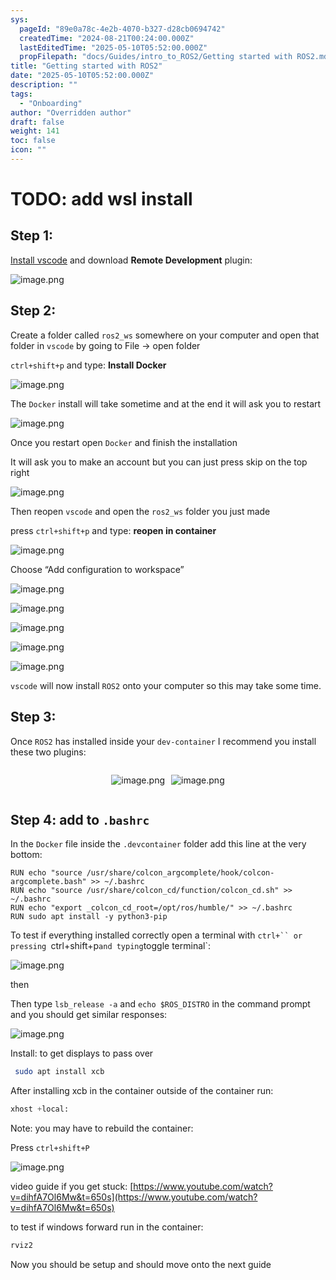 ```yaml
---
sys:
  pageId: "89e0a78c-4e2b-4070-b327-d28cb0694742"
  createdTime: "2024-08-21T00:24:00.000Z"
  lastEditedTime: "2025-05-10T05:52:00.000Z"
  propFilepath: "docs/Guides/intro_to_ROS2/Getting started with ROS2.md"
title: "Getting started with ROS2"
date: "2025-05-10T05:52:00.000Z"
description: ""
tags:
  - "Onboarding"
author: "Overridden author"
draft: false
weight: 141
toc: false
icon: ""
---
```


# TODO: add wsl install

## Step 1:

[Install vscode](https://code.visualstudio.com/download) and download **Remote Development** plugin:

![image.png](https://prod-files-secure.s3.us-west-2.amazonaws.com/d518164a-d88e-44d1-a4ee-3adb3bd8bce0/efb52993-1881-4a40-b95e-6f020334f022/image.png?X-Amz-Algorithm=AWS4-HMAC-SHA256&X-Amz-Content-Sha256=UNSIGNED-PAYLOAD&X-Amz-Credential=ASIAZI2LB466QU4WKMWC%2F20250706%2Fus-west-2%2Fs3%2Faws4_request&X-Amz-Date=20250706T121449Z&X-Amz-Expires=3600&X-Amz-Security-Token=IQoJb3JpZ2luX2VjEFQaCXVzLXdlc3QtMiJHMEUCIQCcCxeoXwHgcdEg6PH7HSAt%2B3N5dBBApLPLckFzsttzXQIgehDqQRdLt32tieWOBMw7ab5iPl3rJhm3bfOtBTcwoqEq%2FwMIXRAAGgw2Mzc0MjMxODM4MDUiDOFO3GuBafNH9qU95yrcAweg9lAHzTGd31BfGXwvY8KlZqMyT5x1votxVpnzQCwQTdvRWj5uZ%2BALirmYDVm9E8%2FLQCHAJnfAv8AALoAxBREwevtvRx6FTQ4ebTbLk7qKBPziMivhZUitzWWPqrOmsJcLMdQD07dP%2Bu%2FjjtOOHVLt7r3HH66Q%2F6jKzqMr0Bnq9SVrzFy6O5KG64JTW2VI7w9nKfaA2b0GTE8AJ4zE2TjdSmNJ3zwyKOJqO9MZjhjRynY9hBV%2BC0DELtsDUWSzNyCVHfQOtF1nO6zgYQLv5SV4a6UZRkx0CT7%2BcemuTO2zDSrvm8ogDFtzyeuabXAXW4KlL48kUf8Psw2%2FM5ixuO4IxIJvyXEorD%2BA5iJXhzNy1RzoNz2Qx1e4xzBElJP7FGuiP8RxU1Oyuq34yt0%2Blsah6i9WjXnCDEKPgGDIKClMDB2vsnPvUcsAlOVEzhLf5Jf%2BayiuY8Z2gd1K8z8C1SNzEXJ8wZUwNfE1V9Hjk3ZOHhk5xJJi62n8LcI3tlVhqT1Y4PIGfQiazXKzU%2B5%2FRexQvqp1XygEsSU9WVBkgPkuGlG887J7SS7RtHCeL5Yq5Fft62mcfGu5nk2vCciHzUte7dvu96Z6sR7qlZCihTgp6hFa6zgEjb7G%2FI6tMOjKqcMGOqUBALoD2rhGdfCNvVscPj7xtDRgttSJ1BpTr%2B8C3RNMItSdWr1lrp2wWGcUcrl7nQVWmWGiqE6JDPdED6TLACLTIN%2FqsBK35bOg7DxsdUVXtvbyaXPEi2qgeup9f7W5lXyJK5kB1f9h8cabhkzsz746Pt%2BKdE1U3ZfgD8IOQ%2BJloTS84OxAzHWXi5Kjh%2Fzw9N4L3xbpgOoHOJBcDHM%2FxC63LWJes15w&X-Amz-Signature=83ddb6e0c6aaa3b71a08549db18f2955e2c7a73086f5dcaffba67973d15955bd&X-Amz-SignedHeaders=host&x-amz-checksum-mode=ENABLED&x-id=GetObject)

## Step 2:

Create a folder called `ros2_ws` somewhere on your computer and open that folder in `vscode` by going to File → open folder 

`ctrl+shift+p` and type: **Install Docker**

![image.png](https://prod-files-secure.s3.us-west-2.amazonaws.com/d518164a-d88e-44d1-a4ee-3adb3bd8bce0/2269dc0e-1cd5-47ff-bceb-c04ad9b2eab0/image.png?X-Amz-Algorithm=AWS4-HMAC-SHA256&X-Amz-Content-Sha256=UNSIGNED-PAYLOAD&X-Amz-Credential=ASIAZI2LB466QU4WKMWC%2F20250706%2Fus-west-2%2Fs3%2Faws4_request&X-Amz-Date=20250706T121449Z&X-Amz-Expires=3600&X-Amz-Security-Token=IQoJb3JpZ2luX2VjEFQaCXVzLXdlc3QtMiJHMEUCIQCcCxeoXwHgcdEg6PH7HSAt%2B3N5dBBApLPLckFzsttzXQIgehDqQRdLt32tieWOBMw7ab5iPl3rJhm3bfOtBTcwoqEq%2FwMIXRAAGgw2Mzc0MjMxODM4MDUiDOFO3GuBafNH9qU95yrcAweg9lAHzTGd31BfGXwvY8KlZqMyT5x1votxVpnzQCwQTdvRWj5uZ%2BALirmYDVm9E8%2FLQCHAJnfAv8AALoAxBREwevtvRx6FTQ4ebTbLk7qKBPziMivhZUitzWWPqrOmsJcLMdQD07dP%2Bu%2FjjtOOHVLt7r3HH66Q%2F6jKzqMr0Bnq9SVrzFy6O5KG64JTW2VI7w9nKfaA2b0GTE8AJ4zE2TjdSmNJ3zwyKOJqO9MZjhjRynY9hBV%2BC0DELtsDUWSzNyCVHfQOtF1nO6zgYQLv5SV4a6UZRkx0CT7%2BcemuTO2zDSrvm8ogDFtzyeuabXAXW4KlL48kUf8Psw2%2FM5ixuO4IxIJvyXEorD%2BA5iJXhzNy1RzoNz2Qx1e4xzBElJP7FGuiP8RxU1Oyuq34yt0%2Blsah6i9WjXnCDEKPgGDIKClMDB2vsnPvUcsAlOVEzhLf5Jf%2BayiuY8Z2gd1K8z8C1SNzEXJ8wZUwNfE1V9Hjk3ZOHhk5xJJi62n8LcI3tlVhqT1Y4PIGfQiazXKzU%2B5%2FRexQvqp1XygEsSU9WVBkgPkuGlG887J7SS7RtHCeL5Yq5Fft62mcfGu5nk2vCciHzUte7dvu96Z6sR7qlZCihTgp6hFa6zgEjb7G%2FI6tMOjKqcMGOqUBALoD2rhGdfCNvVscPj7xtDRgttSJ1BpTr%2B8C3RNMItSdWr1lrp2wWGcUcrl7nQVWmWGiqE6JDPdED6TLACLTIN%2FqsBK35bOg7DxsdUVXtvbyaXPEi2qgeup9f7W5lXyJK5kB1f9h8cabhkzsz746Pt%2BKdE1U3ZfgD8IOQ%2BJloTS84OxAzHWXi5Kjh%2Fzw9N4L3xbpgOoHOJBcDHM%2FxC63LWJes15w&X-Amz-Signature=65c5aa8955c0683d9fa7ccff18c20be7482a9e97c1bd25946f5359b8920dab76&X-Amz-SignedHeaders=host&x-amz-checksum-mode=ENABLED&x-id=GetObject)

The `Docker` install will take sometime and at the end it will ask you to restart

![image.png](https://prod-files-secure.s3.us-west-2.amazonaws.com/d518164a-d88e-44d1-a4ee-3adb3bd8bce0/ed233f78-be33-4b1f-b89c-9c346c0e961e/image.png?X-Amz-Algorithm=AWS4-HMAC-SHA256&X-Amz-Content-Sha256=UNSIGNED-PAYLOAD&X-Amz-Credential=ASIAZI2LB466QU4WKMWC%2F20250706%2Fus-west-2%2Fs3%2Faws4_request&X-Amz-Date=20250706T121449Z&X-Amz-Expires=3600&X-Amz-Security-Token=IQoJb3JpZ2luX2VjEFQaCXVzLXdlc3QtMiJHMEUCIQCcCxeoXwHgcdEg6PH7HSAt%2B3N5dBBApLPLckFzsttzXQIgehDqQRdLt32tieWOBMw7ab5iPl3rJhm3bfOtBTcwoqEq%2FwMIXRAAGgw2Mzc0MjMxODM4MDUiDOFO3GuBafNH9qU95yrcAweg9lAHzTGd31BfGXwvY8KlZqMyT5x1votxVpnzQCwQTdvRWj5uZ%2BALirmYDVm9E8%2FLQCHAJnfAv8AALoAxBREwevtvRx6FTQ4ebTbLk7qKBPziMivhZUitzWWPqrOmsJcLMdQD07dP%2Bu%2FjjtOOHVLt7r3HH66Q%2F6jKzqMr0Bnq9SVrzFy6O5KG64JTW2VI7w9nKfaA2b0GTE8AJ4zE2TjdSmNJ3zwyKOJqO9MZjhjRynY9hBV%2BC0DELtsDUWSzNyCVHfQOtF1nO6zgYQLv5SV4a6UZRkx0CT7%2BcemuTO2zDSrvm8ogDFtzyeuabXAXW4KlL48kUf8Psw2%2FM5ixuO4IxIJvyXEorD%2BA5iJXhzNy1RzoNz2Qx1e4xzBElJP7FGuiP8RxU1Oyuq34yt0%2Blsah6i9WjXnCDEKPgGDIKClMDB2vsnPvUcsAlOVEzhLf5Jf%2BayiuY8Z2gd1K8z8C1SNzEXJ8wZUwNfE1V9Hjk3ZOHhk5xJJi62n8LcI3tlVhqT1Y4PIGfQiazXKzU%2B5%2FRexQvqp1XygEsSU9WVBkgPkuGlG887J7SS7RtHCeL5Yq5Fft62mcfGu5nk2vCciHzUte7dvu96Z6sR7qlZCihTgp6hFa6zgEjb7G%2FI6tMOjKqcMGOqUBALoD2rhGdfCNvVscPj7xtDRgttSJ1BpTr%2B8C3RNMItSdWr1lrp2wWGcUcrl7nQVWmWGiqE6JDPdED6TLACLTIN%2FqsBK35bOg7DxsdUVXtvbyaXPEi2qgeup9f7W5lXyJK5kB1f9h8cabhkzsz746Pt%2BKdE1U3ZfgD8IOQ%2BJloTS84OxAzHWXi5Kjh%2Fzw9N4L3xbpgOoHOJBcDHM%2FxC63LWJes15w&X-Amz-Signature=3e79176c645a5698b1487147b68e52296bbd64eab5f4416bbf187d0251ca5b30&X-Amz-SignedHeaders=host&x-amz-checksum-mode=ENABLED&x-id=GetObject)

Once you restart open `Docker` and finish the installation

It will ask you to make an account but you can just press skip on the top right

![image.png](https://prod-files-secure.s3.us-west-2.amazonaws.com/d518164a-d88e-44d1-a4ee-3adb3bd8bce0/21010ad9-1659-4fd9-9f59-9932a09b2a3d/image.png?X-Amz-Algorithm=AWS4-HMAC-SHA256&X-Amz-Content-Sha256=UNSIGNED-PAYLOAD&X-Amz-Credential=ASIAZI2LB466QU4WKMWC%2F20250706%2Fus-west-2%2Fs3%2Faws4_request&X-Amz-Date=20250706T121449Z&X-Amz-Expires=3600&X-Amz-Security-Token=IQoJb3JpZ2luX2VjEFQaCXVzLXdlc3QtMiJHMEUCIQCcCxeoXwHgcdEg6PH7HSAt%2B3N5dBBApLPLckFzsttzXQIgehDqQRdLt32tieWOBMw7ab5iPl3rJhm3bfOtBTcwoqEq%2FwMIXRAAGgw2Mzc0MjMxODM4MDUiDOFO3GuBafNH9qU95yrcAweg9lAHzTGd31BfGXwvY8KlZqMyT5x1votxVpnzQCwQTdvRWj5uZ%2BALirmYDVm9E8%2FLQCHAJnfAv8AALoAxBREwevtvRx6FTQ4ebTbLk7qKBPziMivhZUitzWWPqrOmsJcLMdQD07dP%2Bu%2FjjtOOHVLt7r3HH66Q%2F6jKzqMr0Bnq9SVrzFy6O5KG64JTW2VI7w9nKfaA2b0GTE8AJ4zE2TjdSmNJ3zwyKOJqO9MZjhjRynY9hBV%2BC0DELtsDUWSzNyCVHfQOtF1nO6zgYQLv5SV4a6UZRkx0CT7%2BcemuTO2zDSrvm8ogDFtzyeuabXAXW4KlL48kUf8Psw2%2FM5ixuO4IxIJvyXEorD%2BA5iJXhzNy1RzoNz2Qx1e4xzBElJP7FGuiP8RxU1Oyuq34yt0%2Blsah6i9WjXnCDEKPgGDIKClMDB2vsnPvUcsAlOVEzhLf5Jf%2BayiuY8Z2gd1K8z8C1SNzEXJ8wZUwNfE1V9Hjk3ZOHhk5xJJi62n8LcI3tlVhqT1Y4PIGfQiazXKzU%2B5%2FRexQvqp1XygEsSU9WVBkgPkuGlG887J7SS7RtHCeL5Yq5Fft62mcfGu5nk2vCciHzUte7dvu96Z6sR7qlZCihTgp6hFa6zgEjb7G%2FI6tMOjKqcMGOqUBALoD2rhGdfCNvVscPj7xtDRgttSJ1BpTr%2B8C3RNMItSdWr1lrp2wWGcUcrl7nQVWmWGiqE6JDPdED6TLACLTIN%2FqsBK35bOg7DxsdUVXtvbyaXPEi2qgeup9f7W5lXyJK5kB1f9h8cabhkzsz746Pt%2BKdE1U3ZfgD8IOQ%2BJloTS84OxAzHWXi5Kjh%2Fzw9N4L3xbpgOoHOJBcDHM%2FxC63LWJes15w&X-Amz-Signature=e8af2d1037c5b2c122ffe463fee81d83ec877ea6aae14151649a56881efb3996&X-Amz-SignedHeaders=host&x-amz-checksum-mode=ENABLED&x-id=GetObject)

Then reopen `vscode` and open the `ros2_ws` folder you just made

press `ctrl+shift+p` and type: **reopen in container**

![image.png](https://prod-files-secure.s3.us-west-2.amazonaws.com/d518164a-d88e-44d1-a4ee-3adb3bd8bce0/4e93b8c2-41ad-488c-8095-c74205196118/image.png?X-Amz-Algorithm=AWS4-HMAC-SHA256&X-Amz-Content-Sha256=UNSIGNED-PAYLOAD&X-Amz-Credential=ASIAZI2LB466QU4WKMWC%2F20250706%2Fus-west-2%2Fs3%2Faws4_request&X-Amz-Date=20250706T121449Z&X-Amz-Expires=3600&X-Amz-Security-Token=IQoJb3JpZ2luX2VjEFQaCXVzLXdlc3QtMiJHMEUCIQCcCxeoXwHgcdEg6PH7HSAt%2B3N5dBBApLPLckFzsttzXQIgehDqQRdLt32tieWOBMw7ab5iPl3rJhm3bfOtBTcwoqEq%2FwMIXRAAGgw2Mzc0MjMxODM4MDUiDOFO3GuBafNH9qU95yrcAweg9lAHzTGd31BfGXwvY8KlZqMyT5x1votxVpnzQCwQTdvRWj5uZ%2BALirmYDVm9E8%2FLQCHAJnfAv8AALoAxBREwevtvRx6FTQ4ebTbLk7qKBPziMivhZUitzWWPqrOmsJcLMdQD07dP%2Bu%2FjjtOOHVLt7r3HH66Q%2F6jKzqMr0Bnq9SVrzFy6O5KG64JTW2VI7w9nKfaA2b0GTE8AJ4zE2TjdSmNJ3zwyKOJqO9MZjhjRynY9hBV%2BC0DELtsDUWSzNyCVHfQOtF1nO6zgYQLv5SV4a6UZRkx0CT7%2BcemuTO2zDSrvm8ogDFtzyeuabXAXW4KlL48kUf8Psw2%2FM5ixuO4IxIJvyXEorD%2BA5iJXhzNy1RzoNz2Qx1e4xzBElJP7FGuiP8RxU1Oyuq34yt0%2Blsah6i9WjXnCDEKPgGDIKClMDB2vsnPvUcsAlOVEzhLf5Jf%2BayiuY8Z2gd1K8z8C1SNzEXJ8wZUwNfE1V9Hjk3ZOHhk5xJJi62n8LcI3tlVhqT1Y4PIGfQiazXKzU%2B5%2FRexQvqp1XygEsSU9WVBkgPkuGlG887J7SS7RtHCeL5Yq5Fft62mcfGu5nk2vCciHzUte7dvu96Z6sR7qlZCihTgp6hFa6zgEjb7G%2FI6tMOjKqcMGOqUBALoD2rhGdfCNvVscPj7xtDRgttSJ1BpTr%2B8C3RNMItSdWr1lrp2wWGcUcrl7nQVWmWGiqE6JDPdED6TLACLTIN%2FqsBK35bOg7DxsdUVXtvbyaXPEi2qgeup9f7W5lXyJK5kB1f9h8cabhkzsz746Pt%2BKdE1U3ZfgD8IOQ%2BJloTS84OxAzHWXi5Kjh%2Fzw9N4L3xbpgOoHOJBcDHM%2FxC63LWJes15w&X-Amz-Signature=8ec8699028b859985f075cb30a87d119df6f942eb0a395e2a1420b208aa6cc64&X-Amz-SignedHeaders=host&x-amz-checksum-mode=ENABLED&x-id=GetObject)

Choose “Add configuration to workspace”

![image.png](https://prod-files-secure.s3.us-west-2.amazonaws.com/d518164a-d88e-44d1-a4ee-3adb3bd8bce0/9560b282-5060-4989-ba37-97e7b2c22476/image.png?X-Amz-Algorithm=AWS4-HMAC-SHA256&X-Amz-Content-Sha256=UNSIGNED-PAYLOAD&X-Amz-Credential=ASIAZI2LB466QU4WKMWC%2F20250706%2Fus-west-2%2Fs3%2Faws4_request&X-Amz-Date=20250706T121449Z&X-Amz-Expires=3600&X-Amz-Security-Token=IQoJb3JpZ2luX2VjEFQaCXVzLXdlc3QtMiJHMEUCIQCcCxeoXwHgcdEg6PH7HSAt%2B3N5dBBApLPLckFzsttzXQIgehDqQRdLt32tieWOBMw7ab5iPl3rJhm3bfOtBTcwoqEq%2FwMIXRAAGgw2Mzc0MjMxODM4MDUiDOFO3GuBafNH9qU95yrcAweg9lAHzTGd31BfGXwvY8KlZqMyT5x1votxVpnzQCwQTdvRWj5uZ%2BALirmYDVm9E8%2FLQCHAJnfAv8AALoAxBREwevtvRx6FTQ4ebTbLk7qKBPziMivhZUitzWWPqrOmsJcLMdQD07dP%2Bu%2FjjtOOHVLt7r3HH66Q%2F6jKzqMr0Bnq9SVrzFy6O5KG64JTW2VI7w9nKfaA2b0GTE8AJ4zE2TjdSmNJ3zwyKOJqO9MZjhjRynY9hBV%2BC0DELtsDUWSzNyCVHfQOtF1nO6zgYQLv5SV4a6UZRkx0CT7%2BcemuTO2zDSrvm8ogDFtzyeuabXAXW4KlL48kUf8Psw2%2FM5ixuO4IxIJvyXEorD%2BA5iJXhzNy1RzoNz2Qx1e4xzBElJP7FGuiP8RxU1Oyuq34yt0%2Blsah6i9WjXnCDEKPgGDIKClMDB2vsnPvUcsAlOVEzhLf5Jf%2BayiuY8Z2gd1K8z8C1SNzEXJ8wZUwNfE1V9Hjk3ZOHhk5xJJi62n8LcI3tlVhqT1Y4PIGfQiazXKzU%2B5%2FRexQvqp1XygEsSU9WVBkgPkuGlG887J7SS7RtHCeL5Yq5Fft62mcfGu5nk2vCciHzUte7dvu96Z6sR7qlZCihTgp6hFa6zgEjb7G%2FI6tMOjKqcMGOqUBALoD2rhGdfCNvVscPj7xtDRgttSJ1BpTr%2B8C3RNMItSdWr1lrp2wWGcUcrl7nQVWmWGiqE6JDPdED6TLACLTIN%2FqsBK35bOg7DxsdUVXtvbyaXPEi2qgeup9f7W5lXyJK5kB1f9h8cabhkzsz746Pt%2BKdE1U3ZfgD8IOQ%2BJloTS84OxAzHWXi5Kjh%2Fzw9N4L3xbpgOoHOJBcDHM%2FxC63LWJes15w&X-Amz-Signature=d0b84a4e06bddac54f95467eec51af10088e174ac42ba0d62838e75a9ce48324&X-Amz-SignedHeaders=host&x-amz-checksum-mode=ENABLED&x-id=GetObject)

![image.png](https://prod-files-secure.s3.us-west-2.amazonaws.com/d518164a-d88e-44d1-a4ee-3adb3bd8bce0/2ee63f81-886b-48e8-a553-dc6e5eac99e4/image.png?X-Amz-Algorithm=AWS4-HMAC-SHA256&X-Amz-Content-Sha256=UNSIGNED-PAYLOAD&X-Amz-Credential=ASIAZI2LB466QU4WKMWC%2F20250706%2Fus-west-2%2Fs3%2Faws4_request&X-Amz-Date=20250706T121449Z&X-Amz-Expires=3600&X-Amz-Security-Token=IQoJb3JpZ2luX2VjEFQaCXVzLXdlc3QtMiJHMEUCIQCcCxeoXwHgcdEg6PH7HSAt%2B3N5dBBApLPLckFzsttzXQIgehDqQRdLt32tieWOBMw7ab5iPl3rJhm3bfOtBTcwoqEq%2FwMIXRAAGgw2Mzc0MjMxODM4MDUiDOFO3GuBafNH9qU95yrcAweg9lAHzTGd31BfGXwvY8KlZqMyT5x1votxVpnzQCwQTdvRWj5uZ%2BALirmYDVm9E8%2FLQCHAJnfAv8AALoAxBREwevtvRx6FTQ4ebTbLk7qKBPziMivhZUitzWWPqrOmsJcLMdQD07dP%2Bu%2FjjtOOHVLt7r3HH66Q%2F6jKzqMr0Bnq9SVrzFy6O5KG64JTW2VI7w9nKfaA2b0GTE8AJ4zE2TjdSmNJ3zwyKOJqO9MZjhjRynY9hBV%2BC0DELtsDUWSzNyCVHfQOtF1nO6zgYQLv5SV4a6UZRkx0CT7%2BcemuTO2zDSrvm8ogDFtzyeuabXAXW4KlL48kUf8Psw2%2FM5ixuO4IxIJvyXEorD%2BA5iJXhzNy1RzoNz2Qx1e4xzBElJP7FGuiP8RxU1Oyuq34yt0%2Blsah6i9WjXnCDEKPgGDIKClMDB2vsnPvUcsAlOVEzhLf5Jf%2BayiuY8Z2gd1K8z8C1SNzEXJ8wZUwNfE1V9Hjk3ZOHhk5xJJi62n8LcI3tlVhqT1Y4PIGfQiazXKzU%2B5%2FRexQvqp1XygEsSU9WVBkgPkuGlG887J7SS7RtHCeL5Yq5Fft62mcfGu5nk2vCciHzUte7dvu96Z6sR7qlZCihTgp6hFa6zgEjb7G%2FI6tMOjKqcMGOqUBALoD2rhGdfCNvVscPj7xtDRgttSJ1BpTr%2B8C3RNMItSdWr1lrp2wWGcUcrl7nQVWmWGiqE6JDPdED6TLACLTIN%2FqsBK35bOg7DxsdUVXtvbyaXPEi2qgeup9f7W5lXyJK5kB1f9h8cabhkzsz746Pt%2BKdE1U3ZfgD8IOQ%2BJloTS84OxAzHWXi5Kjh%2Fzw9N4L3xbpgOoHOJBcDHM%2FxC63LWJes15w&X-Amz-Signature=30943735a9936ce8697d21f42817412a282fee58af1cdebe3fdc4d2ee4eba952&X-Amz-SignedHeaders=host&x-amz-checksum-mode=ENABLED&x-id=GetObject)

![image.png](https://prod-files-secure.s3.us-west-2.amazonaws.com/d518164a-d88e-44d1-a4ee-3adb3bd8bce0/ae1580b2-b048-407e-aed9-b584224a7a04/image.png?X-Amz-Algorithm=AWS4-HMAC-SHA256&X-Amz-Content-Sha256=UNSIGNED-PAYLOAD&X-Amz-Credential=ASIAZI2LB466QU4WKMWC%2F20250706%2Fus-west-2%2Fs3%2Faws4_request&X-Amz-Date=20250706T121449Z&X-Amz-Expires=3600&X-Amz-Security-Token=IQoJb3JpZ2luX2VjEFQaCXVzLXdlc3QtMiJHMEUCIQCcCxeoXwHgcdEg6PH7HSAt%2B3N5dBBApLPLckFzsttzXQIgehDqQRdLt32tieWOBMw7ab5iPl3rJhm3bfOtBTcwoqEq%2FwMIXRAAGgw2Mzc0MjMxODM4MDUiDOFO3GuBafNH9qU95yrcAweg9lAHzTGd31BfGXwvY8KlZqMyT5x1votxVpnzQCwQTdvRWj5uZ%2BALirmYDVm9E8%2FLQCHAJnfAv8AALoAxBREwevtvRx6FTQ4ebTbLk7qKBPziMivhZUitzWWPqrOmsJcLMdQD07dP%2Bu%2FjjtOOHVLt7r3HH66Q%2F6jKzqMr0Bnq9SVrzFy6O5KG64JTW2VI7w9nKfaA2b0GTE8AJ4zE2TjdSmNJ3zwyKOJqO9MZjhjRynY9hBV%2BC0DELtsDUWSzNyCVHfQOtF1nO6zgYQLv5SV4a6UZRkx0CT7%2BcemuTO2zDSrvm8ogDFtzyeuabXAXW4KlL48kUf8Psw2%2FM5ixuO4IxIJvyXEorD%2BA5iJXhzNy1RzoNz2Qx1e4xzBElJP7FGuiP8RxU1Oyuq34yt0%2Blsah6i9WjXnCDEKPgGDIKClMDB2vsnPvUcsAlOVEzhLf5Jf%2BayiuY8Z2gd1K8z8C1SNzEXJ8wZUwNfE1V9Hjk3ZOHhk5xJJi62n8LcI3tlVhqT1Y4PIGfQiazXKzU%2B5%2FRexQvqp1XygEsSU9WVBkgPkuGlG887J7SS7RtHCeL5Yq5Fft62mcfGu5nk2vCciHzUte7dvu96Z6sR7qlZCihTgp6hFa6zgEjb7G%2FI6tMOjKqcMGOqUBALoD2rhGdfCNvVscPj7xtDRgttSJ1BpTr%2B8C3RNMItSdWr1lrp2wWGcUcrl7nQVWmWGiqE6JDPdED6TLACLTIN%2FqsBK35bOg7DxsdUVXtvbyaXPEi2qgeup9f7W5lXyJK5kB1f9h8cabhkzsz746Pt%2BKdE1U3ZfgD8IOQ%2BJloTS84OxAzHWXi5Kjh%2Fzw9N4L3xbpgOoHOJBcDHM%2FxC63LWJes15w&X-Amz-Signature=6c8e8a2d1c1eac3b99fe4037160465ad44ee0d0e1ba8efaa03ea0ce2944ef765&X-Amz-SignedHeaders=host&x-amz-checksum-mode=ENABLED&x-id=GetObject)

![image.png](https://prod-files-secure.s3.us-west-2.amazonaws.com/d518164a-d88e-44d1-a4ee-3adb3bd8bce0/53255b28-f75e-430f-b9e3-c0ac8577e42b/image.png?X-Amz-Algorithm=AWS4-HMAC-SHA256&X-Amz-Content-Sha256=UNSIGNED-PAYLOAD&X-Amz-Credential=ASIAZI2LB466QU4WKMWC%2F20250706%2Fus-west-2%2Fs3%2Faws4_request&X-Amz-Date=20250706T121449Z&X-Amz-Expires=3600&X-Amz-Security-Token=IQoJb3JpZ2luX2VjEFQaCXVzLXdlc3QtMiJHMEUCIQCcCxeoXwHgcdEg6PH7HSAt%2B3N5dBBApLPLckFzsttzXQIgehDqQRdLt32tieWOBMw7ab5iPl3rJhm3bfOtBTcwoqEq%2FwMIXRAAGgw2Mzc0MjMxODM4MDUiDOFO3GuBafNH9qU95yrcAweg9lAHzTGd31BfGXwvY8KlZqMyT5x1votxVpnzQCwQTdvRWj5uZ%2BALirmYDVm9E8%2FLQCHAJnfAv8AALoAxBREwevtvRx6FTQ4ebTbLk7qKBPziMivhZUitzWWPqrOmsJcLMdQD07dP%2Bu%2FjjtOOHVLt7r3HH66Q%2F6jKzqMr0Bnq9SVrzFy6O5KG64JTW2VI7w9nKfaA2b0GTE8AJ4zE2TjdSmNJ3zwyKOJqO9MZjhjRynY9hBV%2BC0DELtsDUWSzNyCVHfQOtF1nO6zgYQLv5SV4a6UZRkx0CT7%2BcemuTO2zDSrvm8ogDFtzyeuabXAXW4KlL48kUf8Psw2%2FM5ixuO4IxIJvyXEorD%2BA5iJXhzNy1RzoNz2Qx1e4xzBElJP7FGuiP8RxU1Oyuq34yt0%2Blsah6i9WjXnCDEKPgGDIKClMDB2vsnPvUcsAlOVEzhLf5Jf%2BayiuY8Z2gd1K8z8C1SNzEXJ8wZUwNfE1V9Hjk3ZOHhk5xJJi62n8LcI3tlVhqT1Y4PIGfQiazXKzU%2B5%2FRexQvqp1XygEsSU9WVBkgPkuGlG887J7SS7RtHCeL5Yq5Fft62mcfGu5nk2vCciHzUte7dvu96Z6sR7qlZCihTgp6hFa6zgEjb7G%2FI6tMOjKqcMGOqUBALoD2rhGdfCNvVscPj7xtDRgttSJ1BpTr%2B8C3RNMItSdWr1lrp2wWGcUcrl7nQVWmWGiqE6JDPdED6TLACLTIN%2FqsBK35bOg7DxsdUVXtvbyaXPEi2qgeup9f7W5lXyJK5kB1f9h8cabhkzsz746Pt%2BKdE1U3ZfgD8IOQ%2BJloTS84OxAzHWXi5Kjh%2Fzw9N4L3xbpgOoHOJBcDHM%2FxC63LWJes15w&X-Amz-Signature=5b385b19d7aa64dcb6934fba8465fbce47343012dc96d155e7c1c1296bf1ca78&X-Amz-SignedHeaders=host&x-amz-checksum-mode=ENABLED&x-id=GetObject)

![image.png](https://prod-files-secure.s3.us-west-2.amazonaws.com/d518164a-d88e-44d1-a4ee-3adb3bd8bce0/7c562767-5af9-4ffb-97d1-327bcdf4ee00/image.png?X-Amz-Algorithm=AWS4-HMAC-SHA256&X-Amz-Content-Sha256=UNSIGNED-PAYLOAD&X-Amz-Credential=ASIAZI2LB466QU4WKMWC%2F20250706%2Fus-west-2%2Fs3%2Faws4_request&X-Amz-Date=20250706T121449Z&X-Amz-Expires=3600&X-Amz-Security-Token=IQoJb3JpZ2luX2VjEFQaCXVzLXdlc3QtMiJHMEUCIQCcCxeoXwHgcdEg6PH7HSAt%2B3N5dBBApLPLckFzsttzXQIgehDqQRdLt32tieWOBMw7ab5iPl3rJhm3bfOtBTcwoqEq%2FwMIXRAAGgw2Mzc0MjMxODM4MDUiDOFO3GuBafNH9qU95yrcAweg9lAHzTGd31BfGXwvY8KlZqMyT5x1votxVpnzQCwQTdvRWj5uZ%2BALirmYDVm9E8%2FLQCHAJnfAv8AALoAxBREwevtvRx6FTQ4ebTbLk7qKBPziMivhZUitzWWPqrOmsJcLMdQD07dP%2Bu%2FjjtOOHVLt7r3HH66Q%2F6jKzqMr0Bnq9SVrzFy6O5KG64JTW2VI7w9nKfaA2b0GTE8AJ4zE2TjdSmNJ3zwyKOJqO9MZjhjRynY9hBV%2BC0DELtsDUWSzNyCVHfQOtF1nO6zgYQLv5SV4a6UZRkx0CT7%2BcemuTO2zDSrvm8ogDFtzyeuabXAXW4KlL48kUf8Psw2%2FM5ixuO4IxIJvyXEorD%2BA5iJXhzNy1RzoNz2Qx1e4xzBElJP7FGuiP8RxU1Oyuq34yt0%2Blsah6i9WjXnCDEKPgGDIKClMDB2vsnPvUcsAlOVEzhLf5Jf%2BayiuY8Z2gd1K8z8C1SNzEXJ8wZUwNfE1V9Hjk3ZOHhk5xJJi62n8LcI3tlVhqT1Y4PIGfQiazXKzU%2B5%2FRexQvqp1XygEsSU9WVBkgPkuGlG887J7SS7RtHCeL5Yq5Fft62mcfGu5nk2vCciHzUte7dvu96Z6sR7qlZCihTgp6hFa6zgEjb7G%2FI6tMOjKqcMGOqUBALoD2rhGdfCNvVscPj7xtDRgttSJ1BpTr%2B8C3RNMItSdWr1lrp2wWGcUcrl7nQVWmWGiqE6JDPdED6TLACLTIN%2FqsBK35bOg7DxsdUVXtvbyaXPEi2qgeup9f7W5lXyJK5kB1f9h8cabhkzsz746Pt%2BKdE1U3ZfgD8IOQ%2BJloTS84OxAzHWXi5Kjh%2Fzw9N4L3xbpgOoHOJBcDHM%2FxC63LWJes15w&X-Amz-Signature=25537c6e527e2006a942e9a1e24de0c6bad35d9172bea5239be64b4d5f36d714&X-Amz-SignedHeaders=host&x-amz-checksum-mode=ENABLED&x-id=GetObject)

`vscode` will now install `ROS2` onto your computer so this may take some time.

## Step 3:

Once `ROS2` has installed inside your `dev-container` I recommend you install these two plugins:

<div style="display: flex;flex-direction: row; column-gap:10px; max-width: 630px;justify-content: center;">
<div>

![image.png](https://prod-files-secure.s3.us-west-2.amazonaws.com/d518164a-d88e-44d1-a4ee-3adb3bd8bce0/3fc3d550-5a54-4ba1-ba6b-faa01cdb7369/image.png?X-Amz-Algorithm=AWS4-HMAC-SHA256&X-Amz-Content-Sha256=UNSIGNED-PAYLOAD&X-Amz-Credential=ASIAZI2LB466S4RTU6KT%2F20250706%2Fus-west-2%2Fs3%2Faws4_request&X-Amz-Date=20250706T121451Z&X-Amz-Expires=3600&X-Amz-Security-Token=IQoJb3JpZ2luX2VjEFQaCXVzLXdlc3QtMiJGMEQCIEuq5qba4cWka3YRdi%2B8%2BSm2QDqUlhcMYBy1%2Fau7ORzVAiAcoS8GD6AX0BsKG9Bu%2Fo3jsT8nLA56ydv2E2EmyXCawir%2FAwhdEAAaDDYzNzQyMzE4MzgwNSIM4bXiDhMMqYK431SVKtwDbtxnt%2BrWBZGzIdBfn1Z2cF2OE1EsONIU28q8xg6GydjLf%2FbWE0R4DFlmnRUAnOjSseoilMdggaUSoN2518eB3Hl%2F2oUNCAYrNnsvCk0Fbzx4P66D6Nhk5N%2Fr8SjSuLf31rXFbK7pgK%2FfY7yzfC9aTLab6ZbXZGdBfe01n2lzhBvAX1ELWLOu3QQ6XQavRgsXiePzSQ4z3t7u4qzYeORKw3J5zMLaQZxZHNfYIXy75dLMhsO6f0Ywz%2Bju2AFCbdMig0dgN0lPxneA%2FI6AEkwsBvCXI%2FzzMZ%2FgpPIkKcxbbL8HDjlr3cdMdaMLb%2FyDuBzL1Bdx0jH3Srsnekrv6bAO1fPfVl%2FDwSPhJdX8tqx4lfAbpZ%2F3FUfafNItEY%2FT1yJh32Zuowt4BbeDMBsWg4IqfU0wSbtY9KZsW3bSvapZWe%2F7ZvrVTeHdqdZM%2BFWqVr2BnIQplXwLUtE%2BBYKQnmgLy1Hnzsu296PHVBH%2Bz9fsFdiAPyFYh7UNrXCwlg3DoFstkd98u1TmVeq6Ccit55ZoXqXAIQNoCIZoB359frJu3cuxQq%2FnXU7pLOLp23NTKGu60tptMqi7rWe%2FeUmPpzm9cE7rcM0ZHlSxsfC86cSvDbwdVST7MCdMBUxIx0Uw7sapwwY6pgGgE2bOmHPTgkFw%2BANgqez1NAVppJI75dRC6%2FmLvl3c9Sc72CALYnttCKDPwaGUtjFzPW8GJZelGTxJk1Srz5mYVnAvqlCwm5crH2jjbePKOUXYdryfw4fUqyqOZO4%2FGyaxoGyissRpSbhdadaTX7bvp9gf35Rh71ZTR%2F%2FsHUBYJmTMAZVKQJATLHAq76t23ey044UrwJ%2B36t0faP0G2nk3PZmukNkd&X-Amz-Signature=1ec61a986198a06655657171f62b1252919172622a2b241e6bc6c677648d900b&X-Amz-SignedHeaders=host&x-amz-checksum-mode=ENABLED&x-id=GetObject)

</div>
<div>

![image.png](https://prod-files-secure.s3.us-west-2.amazonaws.com/d518164a-d88e-44d1-a4ee-3adb3bd8bce0/d994cc66-13c2-4093-a5a3-f84cf4601a82/image.png?X-Amz-Algorithm=AWS4-HMAC-SHA256&X-Amz-Content-Sha256=UNSIGNED-PAYLOAD&X-Amz-Credential=ASIAZI2LB4664GCLGHYL%2F20250706%2Fus-west-2%2Fs3%2Faws4_request&X-Amz-Date=20250706T121452Z&X-Amz-Expires=3600&X-Amz-Security-Token=IQoJb3JpZ2luX2VjEFQaCXVzLXdlc3QtMiJHMEUCIQCZIIpvAcFXZlpU48xB4bgkY2YtYpIoaltHdDruEduNqwIgNVJb%2FyI1PRKNDh4auPJtROhlq1xcPS%2FR9RIjMcgbVoEq%2FwMIXRAAGgw2Mzc0MjMxODM4MDUiDHuHMXVz75ySQeEYdyrcAzPjPRH4zaAHtfk%2FNYiM8HD3ejTxLbORFBFOjMksWSFl0niYXQ5XxKGAU2uJNKqxqa%2FG0FNUsU8vMcM8Nxiqg25ieyw966%2F9mj9uIeT26APgwbYXeK%2FCpYINbYyngK%2FgvxHJsXuXSDLjWRrWeDUMPpP0oGLL01%2FUhCGE8YYgt2gVJ4Z5WhhMo5o841ybCfinPUGuyfSMjVhF%2BVTG4BCojdpaPs9Wag2qqBUEMDRLD%2F1jbjANMVFteywPb5%2FEzkzvs%2FS2xZMRH3wWqBysa281k7G33pk26ltII4n8cyVuJWwn%2FTv6f98wJjbhFsqpji%2BXNUMbabQha6DJGxlrbG%2B4TjuTnqh79gyk%2BCiLLW6KUG7tKluDl7Zy%2FwuISPkvONfhVxlo7BDNCtEtuci8sR8TKDZ%2BY0SObuTyDb43CXNBn6LEocHRHh2Bfcn36X78RdB01jie4Mt3X7nQRRbroq6iJkub%2BJ2%2FOIP8nWmn%2FC0vm8eVl8me2hUUQyGASELxXPyYOIEisI2W0OHrR1NP2NQuRcgCO3zXVe9w6DEslhtCRamPed2YsedPhLkNex%2FtWFQNpji9vfoLLZKthb%2Fta4jxVLPadr8a3lUka7%2B3WBob%2B7wTGU6Cz7qGukSha4UOMMzOqcMGOqUBY5niKbs1631a8aX8v00qx9TFRnQHXZHAnAy7pSeuYsKP8%2BdFRayMYl3fQrGW3t2Ma%2FY4dxT6QrKH0%2Fv5CO6IBmjOht282T%2B7pXBHiEif4Bdm6JZRQRq%2FpJ3u12TuVbNqvszVOnV1RJBpGOSre9jSbJN%2BKoV7FG5x1nCT16tvSfgak7vO%2FD7I2J%2FHUruRaMxNUgm6xrn8lgzYll0S28vdzTGDhpmT&X-Amz-Signature=ff7a0e900b97e3984d08a627862cd9d73b117a5dfe923ed313953e53e29e8d40&X-Amz-SignedHeaders=host&x-amz-checksum-mode=ENABLED&x-id=GetObject)

</div>
</div>

## Step 4: add to `.bashrc`

In the `Docker` file inside the `.devcontainer` folder add this line at the very bottom: 

```docker
RUN echo "source /usr/share/colcon_argcomplete/hook/colcon-argcomplete.bash" >> ~/.bashrc
RUN echo "source /usr/share/colcon_cd/function/colcon_cd.sh" >> ~/.bashrc
RUN echo "export _colcon_cd_root=/opt/ros/humble/" >> ~/.bashrc
RUN sudo apt install -y python3-pip 
```

To test if everything installed correctly open a terminal with `ctrl+`` or pressing `ctrl+shift+p` and typing `toggle terminal`:

![image.png](https://prod-files-secure.s3.us-west-2.amazonaws.com/d518164a-d88e-44d1-a4ee-3adb3bd8bce0/6a4943d8-b04e-4c02-9a58-775f3384d1a5/image.png?X-Amz-Algorithm=AWS4-HMAC-SHA256&X-Amz-Content-Sha256=UNSIGNED-PAYLOAD&X-Amz-Credential=ASIAZI2LB466QU4WKMWC%2F20250706%2Fus-west-2%2Fs3%2Faws4_request&X-Amz-Date=20250706T121449Z&X-Amz-Expires=3600&X-Amz-Security-Token=IQoJb3JpZ2luX2VjEFQaCXVzLXdlc3QtMiJHMEUCIQCcCxeoXwHgcdEg6PH7HSAt%2B3N5dBBApLPLckFzsttzXQIgehDqQRdLt32tieWOBMw7ab5iPl3rJhm3bfOtBTcwoqEq%2FwMIXRAAGgw2Mzc0MjMxODM4MDUiDOFO3GuBafNH9qU95yrcAweg9lAHzTGd31BfGXwvY8KlZqMyT5x1votxVpnzQCwQTdvRWj5uZ%2BALirmYDVm9E8%2FLQCHAJnfAv8AALoAxBREwevtvRx6FTQ4ebTbLk7qKBPziMivhZUitzWWPqrOmsJcLMdQD07dP%2Bu%2FjjtOOHVLt7r3HH66Q%2F6jKzqMr0Bnq9SVrzFy6O5KG64JTW2VI7w9nKfaA2b0GTE8AJ4zE2TjdSmNJ3zwyKOJqO9MZjhjRynY9hBV%2BC0DELtsDUWSzNyCVHfQOtF1nO6zgYQLv5SV4a6UZRkx0CT7%2BcemuTO2zDSrvm8ogDFtzyeuabXAXW4KlL48kUf8Psw2%2FM5ixuO4IxIJvyXEorD%2BA5iJXhzNy1RzoNz2Qx1e4xzBElJP7FGuiP8RxU1Oyuq34yt0%2Blsah6i9WjXnCDEKPgGDIKClMDB2vsnPvUcsAlOVEzhLf5Jf%2BayiuY8Z2gd1K8z8C1SNzEXJ8wZUwNfE1V9Hjk3ZOHhk5xJJi62n8LcI3tlVhqT1Y4PIGfQiazXKzU%2B5%2FRexQvqp1XygEsSU9WVBkgPkuGlG887J7SS7RtHCeL5Yq5Fft62mcfGu5nk2vCciHzUte7dvu96Z6sR7qlZCihTgp6hFa6zgEjb7G%2FI6tMOjKqcMGOqUBALoD2rhGdfCNvVscPj7xtDRgttSJ1BpTr%2B8C3RNMItSdWr1lrp2wWGcUcrl7nQVWmWGiqE6JDPdED6TLACLTIN%2FqsBK35bOg7DxsdUVXtvbyaXPEi2qgeup9f7W5lXyJK5kB1f9h8cabhkzsz746Pt%2BKdE1U3ZfgD8IOQ%2BJloTS84OxAzHWXi5Kjh%2Fzw9N4L3xbpgOoHOJBcDHM%2FxC63LWJes15w&X-Amz-Signature=9e31be6739c7d68fc91e7e7049cdeb408ad9d28a8e0fe0084eaf4839bfa31eb0&X-Amz-SignedHeaders=host&x-amz-checksum-mode=ENABLED&x-id=GetObject)

then 

Then type `lsb_release -a` and `echo $ROS_DISTRO` in the command prompt and you should get similar responses:

![image.png](https://prod-files-secure.s3.us-west-2.amazonaws.com/d518164a-d88e-44d1-a4ee-3adb3bd8bce0/3e635dec-a805-4e85-8b9e-d000e5b71a4e/image.png?X-Amz-Algorithm=AWS4-HMAC-SHA256&X-Amz-Content-Sha256=UNSIGNED-PAYLOAD&X-Amz-Credential=ASIAZI2LB466QU4WKMWC%2F20250706%2Fus-west-2%2Fs3%2Faws4_request&X-Amz-Date=20250706T121449Z&X-Amz-Expires=3600&X-Amz-Security-Token=IQoJb3JpZ2luX2VjEFQaCXVzLXdlc3QtMiJHMEUCIQCcCxeoXwHgcdEg6PH7HSAt%2B3N5dBBApLPLckFzsttzXQIgehDqQRdLt32tieWOBMw7ab5iPl3rJhm3bfOtBTcwoqEq%2FwMIXRAAGgw2Mzc0MjMxODM4MDUiDOFO3GuBafNH9qU95yrcAweg9lAHzTGd31BfGXwvY8KlZqMyT5x1votxVpnzQCwQTdvRWj5uZ%2BALirmYDVm9E8%2FLQCHAJnfAv8AALoAxBREwevtvRx6FTQ4ebTbLk7qKBPziMivhZUitzWWPqrOmsJcLMdQD07dP%2Bu%2FjjtOOHVLt7r3HH66Q%2F6jKzqMr0Bnq9SVrzFy6O5KG64JTW2VI7w9nKfaA2b0GTE8AJ4zE2TjdSmNJ3zwyKOJqO9MZjhjRynY9hBV%2BC0DELtsDUWSzNyCVHfQOtF1nO6zgYQLv5SV4a6UZRkx0CT7%2BcemuTO2zDSrvm8ogDFtzyeuabXAXW4KlL48kUf8Psw2%2FM5ixuO4IxIJvyXEorD%2BA5iJXhzNy1RzoNz2Qx1e4xzBElJP7FGuiP8RxU1Oyuq34yt0%2Blsah6i9WjXnCDEKPgGDIKClMDB2vsnPvUcsAlOVEzhLf5Jf%2BayiuY8Z2gd1K8z8C1SNzEXJ8wZUwNfE1V9Hjk3ZOHhk5xJJi62n8LcI3tlVhqT1Y4PIGfQiazXKzU%2B5%2FRexQvqp1XygEsSU9WVBkgPkuGlG887J7SS7RtHCeL5Yq5Fft62mcfGu5nk2vCciHzUte7dvu96Z6sR7qlZCihTgp6hFa6zgEjb7G%2FI6tMOjKqcMGOqUBALoD2rhGdfCNvVscPj7xtDRgttSJ1BpTr%2B8C3RNMItSdWr1lrp2wWGcUcrl7nQVWmWGiqE6JDPdED6TLACLTIN%2FqsBK35bOg7DxsdUVXtvbyaXPEi2qgeup9f7W5lXyJK5kB1f9h8cabhkzsz746Pt%2BKdE1U3ZfgD8IOQ%2BJloTS84OxAzHWXi5Kjh%2Fzw9N4L3xbpgOoHOJBcDHM%2FxC63LWJes15w&X-Amz-Signature=e795deef288d7da2e77de2b7c97334c06f551f759522f1d0c70b06cf681c5c2e&X-Amz-SignedHeaders=host&x-amz-checksum-mode=ENABLED&x-id=GetObject)

Install:  to get displays to pass over

```bash
 sudo apt install xcb
```

After installing xcb in the container outside of the container run:

```python
xhost +local:
```

Note: you may have to rebuild the container:

Press `ctrl+shift+P`

![image.png](https://prod-files-secure.s3.us-west-2.amazonaws.com/d518164a-d88e-44d1-a4ee-3adb3bd8bce0/6c2be660-2618-4c38-9c26-53554f7a0b7b/image.png?X-Amz-Algorithm=AWS4-HMAC-SHA256&X-Amz-Content-Sha256=UNSIGNED-PAYLOAD&X-Amz-Credential=ASIAZI2LB466QU4WKMWC%2F20250706%2Fus-west-2%2Fs3%2Faws4_request&X-Amz-Date=20250706T121449Z&X-Amz-Expires=3600&X-Amz-Security-Token=IQoJb3JpZ2luX2VjEFQaCXVzLXdlc3QtMiJHMEUCIQCcCxeoXwHgcdEg6PH7HSAt%2B3N5dBBApLPLckFzsttzXQIgehDqQRdLt32tieWOBMw7ab5iPl3rJhm3bfOtBTcwoqEq%2FwMIXRAAGgw2Mzc0MjMxODM4MDUiDOFO3GuBafNH9qU95yrcAweg9lAHzTGd31BfGXwvY8KlZqMyT5x1votxVpnzQCwQTdvRWj5uZ%2BALirmYDVm9E8%2FLQCHAJnfAv8AALoAxBREwevtvRx6FTQ4ebTbLk7qKBPziMivhZUitzWWPqrOmsJcLMdQD07dP%2Bu%2FjjtOOHVLt7r3HH66Q%2F6jKzqMr0Bnq9SVrzFy6O5KG64JTW2VI7w9nKfaA2b0GTE8AJ4zE2TjdSmNJ3zwyKOJqO9MZjhjRynY9hBV%2BC0DELtsDUWSzNyCVHfQOtF1nO6zgYQLv5SV4a6UZRkx0CT7%2BcemuTO2zDSrvm8ogDFtzyeuabXAXW4KlL48kUf8Psw2%2FM5ixuO4IxIJvyXEorD%2BA5iJXhzNy1RzoNz2Qx1e4xzBElJP7FGuiP8RxU1Oyuq34yt0%2Blsah6i9WjXnCDEKPgGDIKClMDB2vsnPvUcsAlOVEzhLf5Jf%2BayiuY8Z2gd1K8z8C1SNzEXJ8wZUwNfE1V9Hjk3ZOHhk5xJJi62n8LcI3tlVhqT1Y4PIGfQiazXKzU%2B5%2FRexQvqp1XygEsSU9WVBkgPkuGlG887J7SS7RtHCeL5Yq5Fft62mcfGu5nk2vCciHzUte7dvu96Z6sR7qlZCihTgp6hFa6zgEjb7G%2FI6tMOjKqcMGOqUBALoD2rhGdfCNvVscPj7xtDRgttSJ1BpTr%2B8C3RNMItSdWr1lrp2wWGcUcrl7nQVWmWGiqE6JDPdED6TLACLTIN%2FqsBK35bOg7DxsdUVXtvbyaXPEi2qgeup9f7W5lXyJK5kB1f9h8cabhkzsz746Pt%2BKdE1U3ZfgD8IOQ%2BJloTS84OxAzHWXi5Kjh%2Fzw9N4L3xbpgOoHOJBcDHM%2FxC63LWJes15w&X-Amz-Signature=69e113cec26f955bd8ec4127aae19db9c62772235b561981d95d3625ee0a9a11&X-Amz-SignedHeaders=host&x-amz-checksum-mode=ENABLED&x-id=GetObject)

video guide if you get stuck: [https://www.youtube.com/watch?v=dihfA7Ol6Mw&t=650s](https://www.youtube.com/watch?v=dihfA7Ol6Mw&t=650s)

to test if windows forward run in the container:

```bash
rviz2
```

Now you should be setup and should move onto the next guide 
